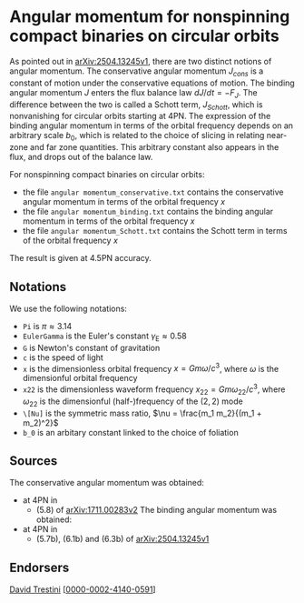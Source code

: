 # Angular momentum for nonspinning compact binaries on circular orbits

As pointed out in [arXiv:2504.13245v1](https://arxiv.org/abs/2504.13245v1), there are two distinct notions of angular momentum. The conservative angular momentum $J_{cons}$ is a constant of motion under the conservative equations of motion. The binding angular momentum $J$ enters the flux balance law $dJ/dt = - F_J$. The difference between the two is called a Schott term, $J_{Schott}$, which is nonvanishing for circular orbits starting at 4PN. The expression of the binding angular momentum in terms of the orbital frequency depends on an arbitrary scale $b_0$, which is related to the choice of slicing in relating near-zone and far zone quantities. This arbitrary constant also appears in the flux, and drops out of the balance law.

For nonspinning compact binaries on circular orbits:
* the file ``angular momentum_conservative.txt`` contains the conservative angular momentum in terms of the orbital frequency $x$
* the file ``angular momentum_binding.txt`` contains the binding angular momentum in terms of the orbital frequency $x$
* the file ``angular momentum_Schott.txt`` contains the Schott term in terms of the orbital frequency $x$

The result is given at 4.5PN accuracy.

## Notations

We use the following notations:
* ``Pi`` is $\pi \approx 3.14$
* ``EulerGamma`` is the Euler's constant $\gamma_\text{E} \approx 0.58$
* ``G`` is Newton's constant of gravitation
* ``c`` is the speed of light
* ``x`` is the dimensionless orbital frequency $x = G m \omega /c^3$, where $\omega$ is the dimensionful orbital frequency
* ``x22`` is the dimensionless waveform frequency $x_{22} = G m \omega_{22} /c^3$, where $\omega_{22}$ is the dimensionful (half-)frequency of the $(2,2)$ mode
* ``\[Nu]`` is the symmetric mass ratio, $\nu = \frac{m_1 m_2}{(m_1 + m_2)^2}$
* ``b_0`` is an arbitary constant linked to the choice of foliation

## Sources

The conservative angular momentum was obtained:
* at 4PN in
    * (5.8) of [arXiv:1711.00283v2](https://arxiv.org/abs/1711.00283v2)
The binding angular momentum was obtained:
* at 4PN in
    * (5.7b), (6.1b) and (6.3b) of [arXiv:2504.13245v1](https://arxiv.org/abs/2504.13245v1)

## Endorsers

[David Trestini](https://github.com/davidtrestini) [[0000-0002-4140-0591](https://orcid.org/0000-0002-4140-0591)]